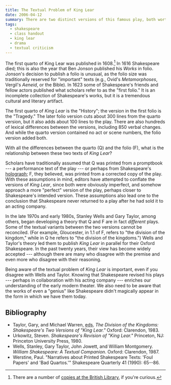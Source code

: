 ```yaml
---
title: The Textual Problem of King Lear
date: 2006-04-12
summary: There are two distinct versions of this famous play, both worth considering.
tags:
  - shakespeare
  - class handout
  - king lear
  - drama
  - textual criticism
---
```


The first quarto of King Lear was published in 1608.[^1] In 1616 Shakespeare died; this is also the year that Ben Jonson published his <cite>Works</cite> in folio. Jonson's decision to publish a folio is unusual, as the folio size was traditionally reserved for "important" texts (e.g., Ovid's <cite>Metamorphoses</cite>, Vergil's <cite>Aeneid</cite>, or the Bible). In 1623 some of Shakespeare's friends and fellow actors published what scholars refer to as the "first folio." It is an incomplete collection of Shakespeare's works, but it is a tremendous cultural and literary artifact.

The first quarto of <cite>King Lear</cite> is the "History"; the version in the first folio is the "Tragedy." The later folio version cuts about 300 lines from the quarto version, but it also adds about 100 lines to the play. There are also hundreds of lexical differences between the versions, including 850 verbal changes. And while the quarto version contained no act or scene numbers, the folio version added both.

With all the differences between the quarto (Q) and the folio (F), what is the relationship between these two texts of <cite>King Lear</cite>?

Scholars have traditionally assumed that Q was printed from a promptbook --- a performance text of the play --- or perhaps from Shakespeare's [holograph](https://en.wikipedia.org/wiki/Holograph); F, they believed, was printed from a corrected copy of the play. With these assumptions in mind, editors have attempted to conflate the versions of <cite>King Lear</cite>, since both were obviously imperfect, and somehow approach a more "perfect" version of the play, perhaps closer to Shakespeare's intended version. These assumptions also lead one to the conclusion that Shakespeare never returned to a play after he had sold it to an acting company.

In the late 1970s and early 1980s, Stanley Wells and Gary Taylor, among others, began developing a theory that Q and F are in fact *different* plays. Some of the textual variants between the two versions cannot be reconciled. (For example, Gloucester, in 1.1 of F, refers to "the division of the kingdom," while in Q he refers to "the division of the kingdoms.") Wells and Taylor's theory led them to publish <cite>King Lear</cite> in parallel for their Oxford Shakespeare. In the past twenty years, their view has become widely accepted --- although there are many who disagree with the premise and even more who disagree with their reasoning.

Being aware of the textual problem of <cite>King Lear</cite> is important, even if you disagree with Wells and Taylor. Knowing that Shakespeare revised his plays --- perhaps in collaboration with his acting company --- enriches our understanding of the early modern theater. We also need to be aware that the works of even a "genius" like Shakespeare didn't magically appear in the form in which we have them today.

## Bibliography

* Taylor, Gary, and Michael Warren, <abbr title="editors">eds.</abbr> <cite>The Division of the Kingdoms: Shakespeare's Two Versions of "King Lear."</cite> Oxford: Clarendon, 1983.
* Urkowitz, Steven. <cite>Shakespeare's Revision of "King Lear."</cite> Princeton, NJ: Princeton University Press, 1980.
* Wells, Stanley, Gary Taylor, John Jowett, and William Montgomery. <cite>William Shakespeare: A Textual Companion</cite>. Oxford: Clarendon, 1987.
* Werstine, Paul. "Narratives about Printed Shakespeare Texts: 'Foul Papers' and 'Bad Quartos.'" Shakespeare Quarterly 41 (1990): 65--86.

[^1]: There are a number of [copies at the British Library](https://www.bl.uk/treasures/SiqDiscovery/ui/record2.aspx?Source=text&LHCopy=25&LHPage=1&RHCopy=26&RHPage=1), if you're curious.
